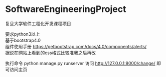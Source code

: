 # SoftwareEngineeringProject
复旦大学软件工程化开发课程项目  

要求python3以上  
基于bootstrap4.0  
组件使用手册 https://getbootstrap.com/docs/4.0/components/alerts/  
据说在网站上看到的css格式比较准我之后再改  

执行命令 python manage.py runserver
访问 http://127.0.0.1:8000/change/ 即可访问主页
